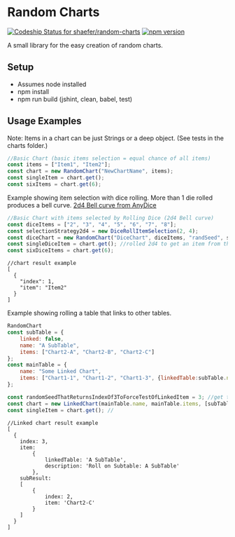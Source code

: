 # Random Charts #

[ ![Codeship Status for shaefer/random-charts](https://codeship.com/projects/84bbc1a0-1df9-0134-65af-1e312222cad2/status?branch=master)](https://codeship.com/projects/160049)
[ ![npm version](https://badge.fury.io/js/random-charts.png)](https://badge.fury.io/js/random-charts)

A small library for the easy creation of random charts.

## Setup
* Assumes node installed
* npm install
* npm run build (jshint, clean, babel, test)

## Usage Examples ##
Note: Items in a chart can be just Strings or a deep object. (See tests in the charts folder.)

```javascript
//Basic Chart (basic items selection = equal chance of all items)
const items = ["Item1", "Item2"];
const chart = new RandomChart("NewChartName", items);
const singleItem = chart.get();
const sixItems = chart.get(6);
```
Example showing item selection with dice rolling. More than 1 die rolled produces a bell curve. [2d4 Bell curve from AnyDice](http://anydice.com/program/4d6)
```javascript
//Basic Chart with items selected by Rolling Dice (2d4 Bell curve)
const diceItems = ["2", "3", "4", "5", "6", "7", "8"];
const selectionStrategy2d4 = new DiceRollItemSelection(2, 4);
const diceChart = new RandomChart("DiceChart", diceItems, "randSeed", selectionStrategy2d4;
const singleDiceItem = chart.get(); //rolled 2d4 to get an item from the chart.
const sixDiceItems = chart.get(6);
```

```
//chart result example
[
  {
    "index": 1,
    "item": "Item2"
  }
]
```

Example showing rolling a table that links to other tables.
```javascript
RandomChart
const subTable = {
    linked: false,
    name: "A SubTable",
    items: ["Chart2-A", "Chart2-B", "Chart2-C"]
};
const mainTable = {
    name: "Some Linked Chart",
    items: ["Chart1-1", "Chart1-2", "Chart1-3", {linkedTable:subTable.name, description:"Roll on Subtable: " + subTable.name}]
};

const randomSeedThatReturnsIndexOf3ToForceTestOfLinkedItem = 3; //get the linkedItem to demonstrate rolling into subtables
const chart = new LinkedChart(mainTable.name, mainTable.items, [subTable], randomSeedThatReturnsIndexOf3ToForceTestOfLinkedItem);
const singleItem = chart.get(); //
```

```
//Linked chart result example
[
  { 
    index: 3,
    item:
        { 
            linkedTable: 'A SubTable',
            description: 'Roll on Subtable: A SubTable' 
        },
    subResult: 
    [ 
        { 
            index: 2, 
            item: 'Chart2-C' 
        } 
    ] 
  }
]
```


